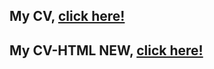 ## My CV, [click here!](https://Vikkadin.github.io/rsschool-cv/cv)
## My CV-HTML NEW, [click here!](https://vikkadin.github.io/rsschool-cv)

